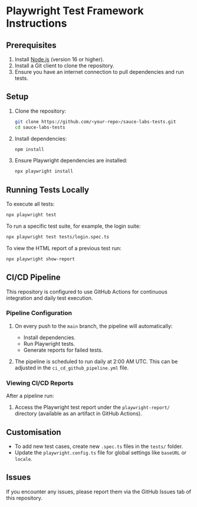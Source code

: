 # Playwright Test Framework Instructions

## Prerequisites
1. Install [Node.js](https://nodejs.org/) (version 16 or higher).
2. Install a Git client to clone the repository.
3. Ensure you have an internet connection to pull dependencies and run tests.

## Setup
1. Clone the repository:
   ```bash
   git clone https://github.com/<your-repo>/sauce-labs-tests.git
   cd sauce-labs-tests
   ```

2. Install dependencies:
   ```bash
   npm install
   ```

3. Ensure Playwright dependencies are installed:
   ```bash
   npx playwright install
   ```

## Running Tests Locally
To execute all tests:
```bash
npx playwright test
```

To run a specific test suite, for example, the login suite:
```bash
npx playwright test tests/login.spec.ts
```

To view the HTML report of a previous test run:
```bash
npx playwright show-report
```

## CI/CD Pipeline
This repository is configured to use GitHub Actions for continuous integration and daily test execution.

### Pipeline Configuration
1. On every push to the `main` branch, the pipeline will automatically:
   - Install dependencies.
   - Run Playwright tests.
   - Generate reports for failed tests.

2. The pipeline is scheduled to run daily at 2:00 AM UTC. This can be adjusted in the `ci_cd_github_pipeline.yml` file.

### Viewing CI/CD Reports
After a pipeline run:
1. Access the Playwright test report under the `playwright-report/` directory (available as an artifact in GitHub Actions).

## Customisation
- To add new test cases, create new `.spec.ts` files in the `tests/` folder.
- Update the `playwright.config.ts` file for global settings like `baseURL` or `locale`.

## Issues
If you encounter any issues, please report them via the GitHub Issues tab of this repository.
